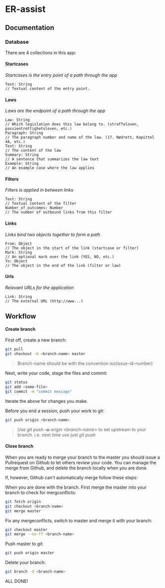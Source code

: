 # ER-assist

## Documentation
### Database

There are 4 collections in this app:
#### Startcases
*Startcases is the entry point of a path through the app*
```
Text: String
// Textual content of the entry point.
```

#### Laws
*Laws are the endpoint of a path through the app*
```
Law: String
// Which legislation does this law belong to. (straffeloven, passientrettighetsloven, etc.)
Paragraph: String
// The paragraph number and name of the law. (17. Nødrett, Kapittel 4A, etc.)
Text: String
// The content of the law
Summary: String
// A sentence that summarizes the law text
Example: String
// An example case where the law applies
```

#### Filters
*Filters is applied in between links*
```
Text: String
// Textual content of the filter
Number_of_outcomes: Number
// The number of outbound links from this filter
```

#### Links
*Links bind two objects together to form a path*
```
From: Object
// The object in the start of the link (startcase or filter)
Mark: String
// An optional mark over the link (YES, NO, etc.)
To: Object
// The object in the end of the link (filter or law)
```

#### Urls
*Relevant URLs for the application*
```
Link: String
// The external URL (http://www...)
```


## Workflow
#### Create branch
First off, create a new branch:
```bash
git pull
git checkout -b <branch-name> master
```
> Branch-name should be with the convention iss(issue-id-number)

Next, write your code, stage the files and commit:
```bash
git status
git add <some-file>
git commit -m "commit message"
```
Iterate the above for changes you make.

Before you end a session, push your work to git:
```bash
git push origin <branch-name> 
```
> Use _git push **-u** origin \<branch-name\>_ to set upstream to your branch. i.e. next time use just _git push_

#### Close branch

When you are ready to merge your branch to the master you should issue a Pullrequest on Github to let others review your code. You can manage the merge from Github, and delete the branch locally when you are done. 

If, however, Github can't automatically merge follow these steps:

When you are done with the branch.
First merge the master into your branch to check for mergconflicts:
```bash
git fetch origin
git checkout <branch-name>
git merge master
```
Fix any mergeconflicts, switch to master and merge it with your branch:
```bash
git checkout master
git merge --no-ff <branch-name>
```
Push master to git:
```bash
git push origin master
```
Delete your branch:
```bash
git branch -d <branch-name>
```

ALL DONE!
